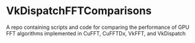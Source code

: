 # VkDispatchFFTComparisons
A repo containing scripts and code for comparing the performance of GPU FFT algorithms implemented in CuFFT, CuFFTDx, VkFFT, and VkDispatch
